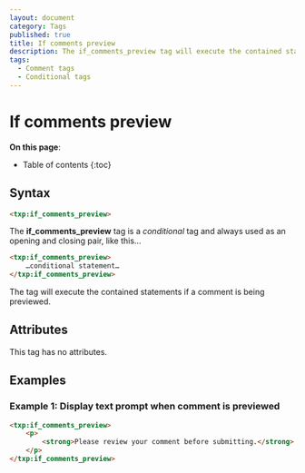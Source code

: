 ```yaml
---
layout: document
category: Tags
published: true
title: If comments preview
description: The if_comments_preview tag will execute the contained statements if a comment is being previewed.
tags:
  - Comment tags
  - Conditional tags
---
```


# If comments preview

**On this page**:

* Table of contents
{:toc}

## Syntax

~~~ html
<txp:if_comments_preview>
~~~

The **if_comments_preview** tag is a *conditional* tag and always used as an opening and closing pair, like this…

~~~ html
<txp:if_comments_preview>
    …conditional statement…
</txp:if_comments_preview>
~~~

The tag will execute the contained statements if a comment is being previewed.

## Attributes

This tag has no attributes.

## Examples

### Example 1: Display text prompt when comment is previewed

~~~ html
<txp:if_comments_preview>
    <p>
        <strong>Please review your comment before submitting.</strong>
    </p>
</txp:if_comments_preview>
~~~
